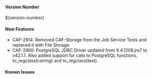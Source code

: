 #### Version Number
${version-number}

#### New Features
- CAF-2914: Removed CAF-Storage from the Job Service Tests and replaced it with File Storage.
- CAF-2960: PostgreSQL JDBC Driver updated from 9.4.1208.jre7 to v42.1.1. Also added support for calls to PostgreSQL functions, to_regclass(cstring) and to_regclass(text).

#### Known Issues
